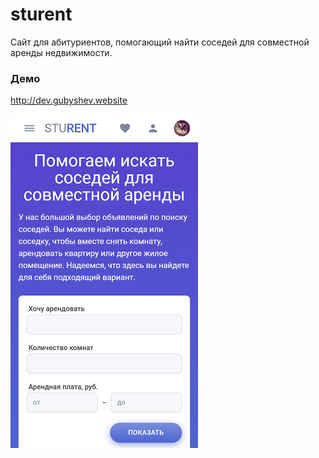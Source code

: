 # sturent
Cайт для абитуриентов, помогающий найти соседей для совместной аренды недвижимости.
### Демо
http://dev.gubyshev.website

![Promo](promo.png)
